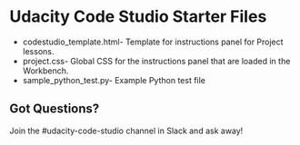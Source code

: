 # Udacity Code Studio Starter Files

+ codestudio_template.html- Template for instructions panel for Project lessons. 
+ project.css- Global CSS for the instructions panel that are loaded in the Workbench. 
+ sample_python_test.py- Example Python test file

## Got Questions?

Join the #udacity-code-studio channel in Slack and ask away!
